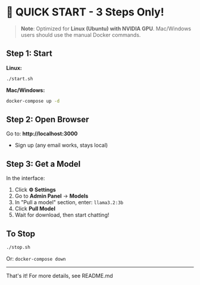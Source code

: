 # 🚀 QUICK START - 3 Steps Only!

> **Note**: Optimized for **Linux (Ubuntu) with NVIDIA GPU**. Mac/Windows users should use the manual Docker commands.

## Step 1: Start
**Linux:**
```bash
./start.sh
```
**Mac/Windows:**
```bash
docker-compose up -d
```

## Step 2: Open Browser
Go to: **http://localhost:3000**
- Sign up (any email works, stays local)

## Step 3: Get a Model
In the interface:
1. Click **⚙️ Settings**
2. Go to **Admin Panel** → **Models**  
3. In "Pull a model" section, enter: `llama3.2:3b`
4. Click **Pull Model**
5. Wait for download, then start chatting!

## To Stop
```bash
./stop.sh
```
Or: `docker-compose down`

---
That's it! For more details, see README.md